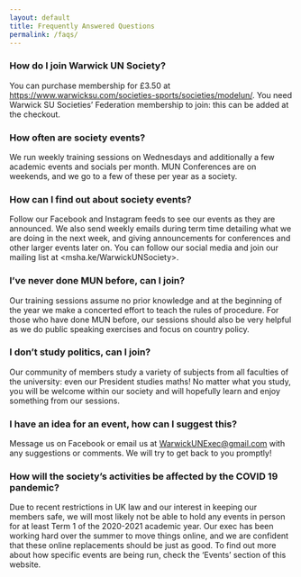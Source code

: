 ```yaml
---
layout: default
title: Frequently Answered Questions
permalink: /faqs/
---
```

### How do I join Warwick UN Society?

You can purchase membership for £3.50 at <https://www.warwicksu.com/societies-sports/societies/modelun/>. You need Warwick SU Societies’ Federation membership to join: this can be added at the checkout.

### How often are society events?

We run weekly training sessions on Wednesdays and additionally a few academic events and socials per month. MUN Conferences are on weekends, and we go to a few of these per year as a society.

### How can I find out about society events?

Follow our Facebook and Instagram feeds to see our events as they are announced. We also send weekly emails during term time detailing what we are doing in the next week, and giving announcements for conferences and other larger events later on.
You can follow our social media and join our mailing list at <msha.ke/WarwickUNSociety>.

### I’ve never done MUN before, can I join?

Our training sessions assume no prior knowledge and at the beginning of the year we make a concerted effort to teach the rules of procedure. For those who have done MUN before, our sessions should also be very helpful as we do public speaking exercises and focus on country policy.                                                                                                                                                                 

### I don’t study politics, can I join?

Our community of members study a variety of subjects from all faculties of the university: even our President studies maths! No matter what you study, you will be welcome within our society and will hopefully learn and enjoy something from our sessions.

### I have an idea for an event, how can I suggest this?

Message us on Facebook or email us at <WarwickUNExec@gmail.com> with any suggestions or comments. We will try to get back to you promptly!

### How will the society’s activities be affected by the COVID 19 pandemic?

Due to recent restrictions in UK law and our interest in keeping our members safe, we will most likely not be able to hold any events in person for at least Term 1 of the 2020-2021 academic year. Our exec has been working hard over the summer to move things online, and we are confident that these online replacements should be just as good. To find out more about how specific events are being run, check the ‘Events’ section of this website.
